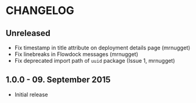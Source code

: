# CHANGELOG

## Unreleased

* Fix timestamp in title attribute on deployment details page (mrnugget)
* Fix linebreaks in Flowdock messages (mrnugget)
* Fix deprecated import path of `uuid` package (Issue 1, mrnugget)

## 1.0.0 - 09. September 2015

* Initial release
